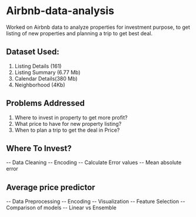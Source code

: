 # Airbnb-data-analysis
Worked on Airbnb data to analyze properties for investment purpose, to get listing of new properties and planning a trip to get best deal. 

## Dataset Used:
1. Listing Details (161)
2. Listing Summary (6.77 Mb)
3. Calendar Details(380 Mb)
4. Neighborhood  (4Kb)

## Problems Addressed 
1. Where to invest in property to get more profit?
2. What price to have for new property listing?
3. When to plan a trip to get the deal in Price?

## Where To Invest? 
-- Data Cleaning
-- Encoding
-- Calculate Error values
-- Mean absolute error

## Average price predictor
-- Data Preprocessing
-- Encoding
-- Visualization
-- Feature Selection
-- Comparison of models
-- Linear vs Ensemble



